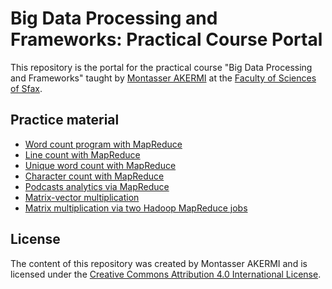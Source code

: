 # Big Data Processing and Frameworks: Practical Course Portal

This repository is the portal for the practical course "Big Data Processing and Frameworks" taught by [Montasser AKERMI](https://akermi.org/) at the [Faculty of Sciences of Sfax](https://fss.rnu.tn/).

## Practice material
* [Word count program with MapReduce](material/word-count.pdf)
* [Line count with MapReduce](material/line-count.pdf)
* [Unique word count with MapReduce](material/unique-word-count.pdf)
* [Character count with MapReduce](material/character-count.pdf)
* [Podcasts analytics via MapReduce](material/podcasts-analytics.pdf)
* [Matrix-vector multiplication](material/matrix-vector-multiplication.pdf)
* [Matrix multiplication via two Hadoop MapReduce jobs](material/matrix-multiplication-two-jobs.pdf)

## License
The content of this repository was created by Montasser AKERMI and is licensed under the [Creative Commons Attribution 4.0 International License](http://creativecommons.org/licenses/by/4.0/).

